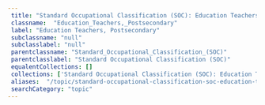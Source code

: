 ```yaml
--- 
 title: "Standard Occupational Classification (SOC): Education Teachers, Postsecondary" 
 classname:  "Education_Teachers,_Postsecondary" 
 label: "Education Teachers, Postsecondary" 
 subclassname: "null" 
 subclasslabel: "null" 
 parentclassname: "Standard_Occupational_Classification_(SOC)" 
 parentclasslabel: "Standard Occupational Classification (SOC)" 
 equalentCollections: [] 
 collections: ['Standard Occupational Classification (SOC): Education Teachers, Postsecondary']
 aliases:  "/topic/standard-occupational-classification-soc-education-teachers-postsecondary"  
 searchCategory: "topic" 
---
```


